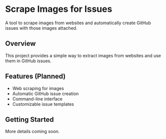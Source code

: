 # Scrape Images for Issues

A tool to scrape images from websites and automatically create GitHub issues with those images attached.

## Overview
This project provides a simple way to extract images from websites and use them in GitHub issues.

## Features (Planned)
- Web scraping for images
- Automatic GitHub issue creation
- Command-line interface
- Customizable issue templates

## Getting Started
More details coming soon.